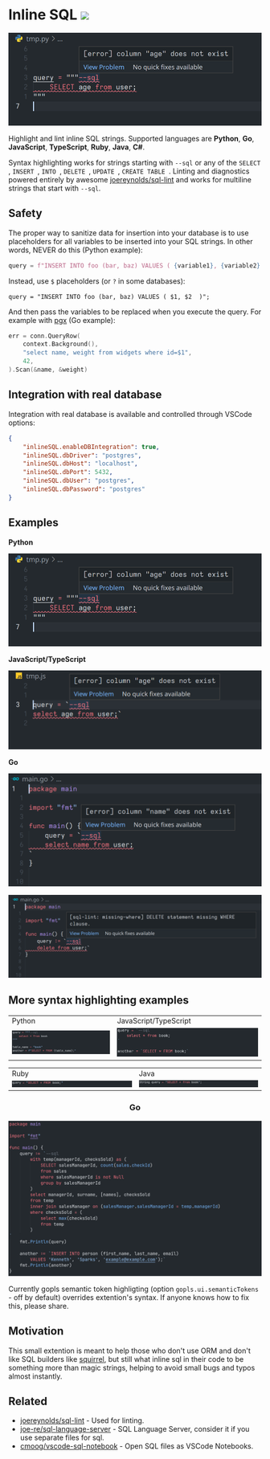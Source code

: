 # Inline SQL ![](https://img.shields.io/visual-studio-marketplace/i/qufiwefefwoyn.inline-sql-syntax)

![python](docs/py_lint.png)

Highlight and lint inline SQL strings. Supported languages are **Python**, **Go**, **JavaScript**, **TypeScript**, **Ruby**, **Java**, **C#**.

Syntax highlighting works for strings starting with `--sql` or any of the `SELECT `, `INSERT `, `INTO `, `DELETE `, `UPDATE `, `CREATE TABLE `. Linting and diagnostics powered entirely by awesome [joereynolds/sql-lint](https://github.com/joereynolds/sql-lint) and works for multiline strings that start with `--sql`.

## Safety

The proper way to sanitize data for insertion into your database is to use placeholders for all variables to be inserted into your SQL strings. In other words, NEVER do this (Python example):

```python
query = f"INSERT INTO foo (bar, baz) VALUES ( {variable1}, {variable2} )";
```

Instead, use `$` placeholders (or `?` in some databases):

```
query = "INSERT INTO foo (bar, baz) VALUES ( $1, $2  )";
```

And then pass the variables to be replaced when you execute the query. For example with [pgx](https://github.com/JackC/pgx) (Go example):

```go
err = conn.QueryRow(
    context.Background(),
    "select name, weight from widgets where id=$1",
    42,
).Scan(&name, &weight)
```

## Integration with real database

Integration with real database is available and controlled through VSCode options:

```json
{
    "inlineSQL.enableDBIntegration": true,
    "inlineSQL.dbDriver": "postgres",
    "inlineSQL.dbHost": "localhost",
    "inlineSQL.dbPort": 5432,
    "inlineSQL.dbUser": "postgres",
    "inlineSQL.dbPassword": "postgres"
}
```

## Examples

**Python**

![python](docs/py_lint.png)

**JavaScript/TypeScript**

![js](docs/js_lint.png)

**Go**

![go](docs/go_lint.png)

![go](docs/go_lint2.png)


## More syntax highlighting examples

<table style="width:100%; border: none!important;">
  <tr>
    <td>Python</td>
    <td>JavaScript/TypeScript</td>
  </tr>
  <tr>
    <td><img src="docs/python.png" /></td>
    <td><img src="docs/js.png" /></td>
  </tr>
</table>

<table style="width:100%; border: none!important;">
  <tr>
    <td>Ruby</td>
    <td>Java</td>
  </tr>
  <tr>
    <td><img src="docs/ruby.png" /></td>
    <td><img src="docs/java.png" /></td>
  </tr>
</table>

<h3 style="text-align:center;">Go</h3>

![go example](docs/go.png)

Currently gopls semantic token highligting (option `gopls.ui.semanticTokens` -  off by default) overrides extention's syntax. If anyone knows how to fix this, please share.


## Motivation

This small extention is meant to help those who don't use ORM and don't like SQL builders like [squirrel](https://github.com/Masterminds/squirrel), but still what inline sql in their code to be something more than magic strings, helping to avoid small bugs and typos almost instantly.

## Related

- [joereynolds/sql-lint](https://github.com/joereynolds/sql-lint) - Used for linting.
- [joe-re/sql-language-server](https://github.com/joe-re/sql-language-server) - SQL Language Server, consider it if you use separate files for sql.
- [cmoog/vscode-sql-notebook](https://github.com/cmoog/vscode-sql-notebook) - Open SQL files as VSCode Notebooks.
